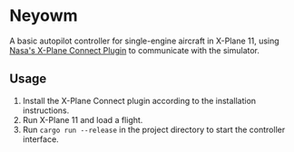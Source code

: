 # Neyowm

A basic autopilot controller for single-engine aircraft in X-Plane 11, using
[Nasa's X-Plane Connect Plugin](https://github.com/nasa/XPlaneConnect) to communicate
with the simulator.

## Usage

 1. Install the X-Plane Connect plugin according to the installation instructions.
 2. Run X-Plane 11 and load a flight.
 3. Run `cargo run --release` in the project directory to start the controller interface.

